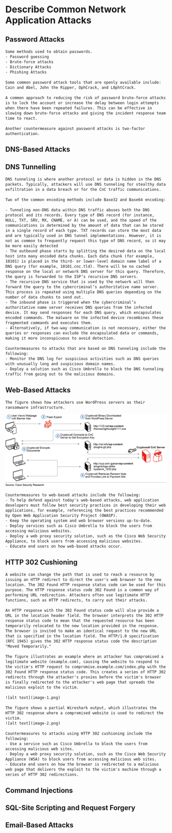 # Describe Common Network Application Attacks

## Password Attacks

    Some methods used to obtain passwords. 
    - Password guessing
    - Brute-force attacks
    - Dictionary Attacks
    - Phishing Attacks
    
    Some common password attack tools that are openly available include: Cain and Abel, John the Ripper, OphCrack, and L0phtCrack.

    A common approach to reducing the risk of password brute-force attacks is to lock the account or increase the delay between login attempts when there have been repeated failures. This can be effective in slowing down brute-force attacks and giving the incident response team time to react.

    Another countermeasure against password attacks is two-factor authentication.

## DNS-Based Attacks

## DNS Tunnelling

    DNS tunneling is where another protocol or data is hidden in the DNS packets. Typically, attackers will use DNS tunneling for stealthy data exfiltration in a data breach or for the CnC traffic communications.

    Two of the common encoding methods include Base32 and Base64 encoding:

    - Tunneling non-DNS data within DNS traffic abuses both the DNS protocol and its records. Every type of DNS record (for instance, NULL, TXT, SRV, MX, CNAME, or A) can be used, and the speed of the communications is determined by the amount of data that can be stored in a single record of each type. TXT records can store the most data and are typically used in DNS tunnel implementations. However, it is not as common to frequently request this type of DNS record, so it may be more easily detected
    - The outbound phase starts by splitting the desired data on the local host into many encoded data chunks. Each data chunk (for example, 10101) is placed in the third- or lower-level domain name label of a DNS query (for example, 10101.cnc.tld). There will be no cached response on the local or network DNS server for this query. Therefore, the query is forwarded to the ISP’s recursive DNS servers.
    - The recursive DNS service that is used by the network will then forward the query to the cybercriminal’s authoritative name server. This process is repeated using multiple DNS queries depending on the number of data chunks to send out.
    - The inbound phase is triggered when the cybercriminal’s authoritative name server receives DNS queries from the infected device. It may send responses for each DNS query, which encapsulates encoded commands. The malware on the infected device recombines these fragmented commands and executes them.
    - Alternatively, if two-way communication is not necessary, either the queries or responses can exclude the encapsulated data or commands, making it more inconspicuous to avoid detection.

    Countermeasures to attacks that are based on DNS tunneling include the following:
    - Monitor the DNS log for suspicious activities such as DNS queries with unusually long and suspicious domain names.
    - Deploy a solution such as Cisco Umbrella to block the DNS tunneling traffic from going out to the malicious domains.

## Web-Based Attacks

    The figure shows how attackers use WordPress servers as their ransomware infrastructure.
![alt text](image.png)

    Countermeasures to web-based attacks include the following:
    - To help defend against today's web-based attacks, web application developers must follow best security practices in developing their web applications, for example, referencing the best practices recommended by Open Web Application Security Project (OWASP).
    - Keep the operating system and web browser versions up-to-date.
    - Deploy services such as Cisco Umbrella to block the users from accessing malicious websites.
    - Deploy a web proxy security solution, such as the Cisco Web Security Appliance, to block users from accessing malicious websites.
    - Educate end users on how web-based attacks occur.

## HTTP 302 Cushioning

    A website can change the path that is used to reach a resource by issuing an HTTP redirect to direct the user's web browser to the new location. The 302 Found HTTP response status code can be used for this purpose. The HTTP response status code 302 Found is a common way of performing URL redirection. Attackers often use legitimate HTTP functions, such as HTTP redirects, to carry out their attacks. 

    An HTTP response with the 302 Found status code will also provide a URL in the location header field. The browser interprets the 302 HTTP response status code to mean that the requested resource has been temporarily relocated to the new location provided in the response. The browser is invited to make an identical request to the new URL that is specified in the location field. The HTTP/1.0 specification (RFC 1945) gives the 302 HTTP response status code the description "Moved Temporarily."

    The figure illustrates an example where an attacker has compromised a legitimate website (example.com), causing the website to respond to the victim's HTTP request to compromise.example.com/index.php with the 302 Found HTTP response status code. This creates a series of HTTP 302 redirects through the attacker's proxies before the victim's browser is finally redirected to the attacker's web page that spreads the malicious exploit to the victim.

    ![alt text](image-1.png)

    The figure shows a partial Wireshark output, which illustrates the HTTP 302 response where a compromised website is used to redirect the victim.
    ![alt text](image-2.png)

    Countermeasures to attacks using HTTP 302 cushioning include the following:
    - Use a service such as Cisco Umbrella to block the users from accessing malicious web sites.
    - Deploy a web proxy security solution, such as the Cisco Web Security Appliance (WSA) to block users from accessing malicious web sites.
    - Educate end users on how the browser is redirected to a malicious web page that delivers the exploit to the victim's machine through a series of HTTP 302 redirections.

## Command Injections

## SQL-Site Scripting and Request Forgery

## Email-Based Attacks

